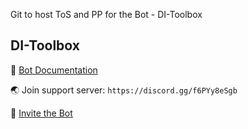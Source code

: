 Git to host ToS and PP for the Bot - DI-Toolbox

## DI-Toolbox
📑 [Bot Documentation](<https://di-toolbox.gitbook.io/di-toolbox/>)

🌏 Join support server: `https://discord.gg/f6PYy8eSgb`

🔗 [Invite the Bot](<https://discord.com/oauth2/authorize?client_id=1360543559132123256>)
